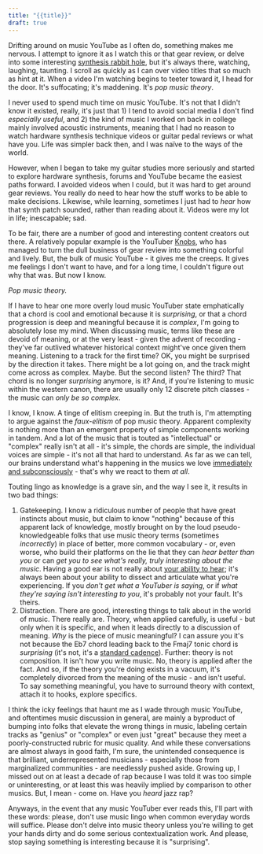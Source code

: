 ```yaml
---
title: "{{title}}"
draft: true
---
```

Drifting around on music YouTube as I often do, something makes me nervous. I attempt to ignore it as I watch this or that gear review, or delve into some interesting [synthesis rabbit hole](https://youtu.be/oUhfkaVUPY8?t=370), but it's always there, watching, laughing, taunting. I scroll as quickly as I can over video titles that so much as hint at it. When a video I'm watching begins to teeter toward it, I head for the door. It's suffocating; it's maddening. It's _pop music theory_.

I never used to spend much time on music YouTube. It's not that I didn't know it existed, really, it's just that 1) I tend to avoid social media I don't find _especially useful_, and 2) the kind of music I worked on back in college mainly involved acoustic instruments, meaning that I had no reason to watch hardware synthesis technique videos or guitar pedal reviews or what have you. Life was simpler back then, and I was naïve to the ways of the world.

However, when I began to take my guitar studies more seriously and started to explore hardware synthesis, forums and YouTube became the easiest paths forward. I avoided videos when I could, but it was hard to get around gear reviews. You really do need to hear how the stuff works to be able to make decisions. Likewise, while learning, sometimes I just had to _hear_ how that synth patch sounded, rather than reading about it. Videos were my lot in life; inescapable; sad.

To be fair, there are a number of good and interesting content creators out there. A relatively popular example is the YouTuber [Knobs](https://www.youtube.com/c/Knobs), who has managed to turn the dull business of gear review into something colorful and lively. But, the bulk of music YouTube - it gives me the creeps. It gives me feelings I don't want to have, and for a long time, I couldn't figure out why that was. But now I know.

_Pop music theory._

If I have to hear one more overly loud music YouTuber state emphatically that a chord is cool and emotional because it is _surprising_, or that a chord progression is deep and meaningful because it is _complex_, I'm going to absolutely lose my mind. When discussing music, terms like these are devoid of meaning, or at the very least - given the advent of recording - they've far outlived whatever historical context might've once given them meaning. Listening to a track for the first time? OK, you might be surprised by the direction it takes. There might be a lot going on, and the track might come across as complex. Maybe. But the second listen? The third? That chord is no longer _surprising_ anymore, is it? And, if you're listening to music within the western canon, there are usually only 12 discrete pitch classes - the music can _only be so complex_.

I know, I know.  A tinge of elitism creeping in. But the truth is, I'm attempting to argue against the _faux-elitism_ of pop music theory. Apparent complexity is nothing more than an emergent property of simple components working in tandem. And a lot of the music that is touted as "intellectual" or "complex" really isn't at all - it's simple, the chords are simple, the individual voices are simple - it's not all that hard to understand. As far as we can tell, our brains understand what's happening in the musics we love [immediately and subconsciously](https://journals.sagepub.com/doi/abs/10.1177/03057356211050117) - that's why we react to them _at all_. 

Touting lingo as knowledge is a grave sin, and the way I see it, it results in two bad things:

1. Gatekeeping. I know a ridiculous number of people that have great instincts about music, but claim to know "nothing" because of this apparent lack of knowledge, mostly brought on by the loud pseudo-knowledgeable folks that use music theory terms (sometimes _incorrectly_) in place of better, more common vocabulary - or, even worse, who build their platforms on the lie that they can _hear better than you_ or can _get you to see what's really, truly interesting about the music_. Having a good ear is not really about [your ability to hear](https://www.pas.org/about/hall-of-fame/dame-evelyn-glennie); it's always been about your ability to dissect and articulate what you're experiencing. If you _don't get what a YouTuber is saying_, or if _what they're saying isn't interesting to you_, it's probably not your fault. It's theirs.
2. Distraction. There are good, interesting things to talk about in the world of music. There really are. Theory, when applied carefully, is useful - but only when it is specific, and when it leads directly to a discussion of meaning. _Why_ is the piece of music meaningful? I can assure you it's not because the Eb7 chord leading back to the Fmaj7 tonic chord is _surprising_ (it's not, it's a [standard cadence](https://en.wikipedia.org/wiki/Backdoor_progression)). Further: theory is not composition. It isn't how you write music. No, theory is applied after the fact. And so, if the theory you're doing exists in a vacuum, it's completely divorced from the meaning of the music - and isn't useful. To say something meaningful, you have to surround theory with context, attach it to hooks, explore specifics.

I think the icky feelings that haunt me as I wade through music YouTube, and oftentimes music discussion in general, are mainly a byproduct of bumping into folks that elevate the wrong things in music, labeling certain tracks as "genius" or "complex" or even just "great" because they meet a poorly-constructed rubric for music quality. And while these conversations are almost always in good faith, I'm sure, the unintended consequence is that brilliant, underrepresented musicians - especially those from marginalized communities - are needlessly pushed aside. Growing up, I missed out on at least a decade of rap because I was told it was too simple or uninteresting, or at least this was heavily implied by comparison to other musics. But, I mean - come on. Have you _heard_ jazz rap?

Anyways, in the event that any music YouTuber ever reads this, I'll part with these words: please, don't use music lingo when common everyday words will suffice. Please don't delve into music theory unless you're willing to get your hands dirty and do some serious contextualization work. And please, stop saying something is interesting because it is "surprising".